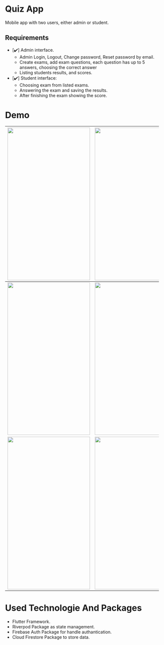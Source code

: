 # Quiz App
Mobile app with two users, either admin or student.
## Requirements
- [:heavy_check_mark:] Admin interface.
     * Admin Login, Logout, Change password, Reset password by email.
     * Create exams, add exam questions, each question has up to 5 answers, choosing the correct answer
     * Listing students results, and scores.
- [:heavy_check_mark:] Student interface:
     * Choosing exam from listed exams.
     * Answering the exam and saving the results.
     * After finishing the exam showing the score.
# Demo

| <img src="https://user-images.githubusercontent.com/58103293/154808214-fee62435-f35e-43f3-9d2d-0dfe4bfe34f7.png" width="270" height="500"> | <img src="https://user-images.githubusercontent.com/58103293/154808216-eab1bcc2-e672-4842-8dc1-381d8d7403ed.png" width="270" height="500"> | <img src="https://user-images.githubusercontent.com/58103293/154808217-7186e932-a907-4f26-aecc-d84515efdb99.png" width="270" height="500"> | <img src="https://user-images.githubusercontent.com/58103293/154808220-bcb9ca20-2e83-4148-abde-22ca28b2f457.png" width="270" height="500"> |
|--------------------------------------------------------------------------------------------------------------------------------------------|--------------------------------------------------------------------------------------------------------------------------------------------|--------------------------------------------------------------------------------------------------------------------------------------------|--------------------------------------------------------------------------------------------------------------------------------------------|
| <img src="https://user-images.githubusercontent.com/58103293/154808224-3870a3dd-3d7d-4676-acd8-825b4bda99b1.png" width="270" height="500"> | <img src="https://user-images.githubusercontent.com/58103293/154808225-f9f1af07-f8d0-43d7-9960-185c293efc3c.png" width="270" height="500"> | <img src="https://user-images.githubusercontent.com/58103293/154808226-e54b826a-656f-4d93-872c-f0967fb8384d.png" width="270" height="500"> | <img src="https://user-images.githubusercontent.com/58103293/154808227-0973176e-702a-46dd-a74e-f2a18de0c2dc.png" width="270" height="500"> |
| <img src="https://user-images.githubusercontent.com/58103293/154808632-28517556-c181-49f9-abc0-a6cc88f5a003.png" width="270" height="500"> | <img src="https://user-images.githubusercontent.com/58103293/154809255-810d5af8-f55a-45a5-8166-415fd5f748f4.png" width="270" height="500"> | <img src="https://user-images.githubusercontent.com/58103293/154808233-992073b8-1100-40b3-9d92-89347fb4146f.png" width="270" height="500"> | <img src="https://user-images.githubusercontent.com/58103293/154808235-9cda2909-9d85-42cd-a426-7b82078c2153.png" width="270" height="500"> |

# Used Technologie And Packages
* Flutter Framework.
* Riverpod Package as state management.
* Firebase Auth Package for handle authantication.
* Cloud Firestore Package to store data.
